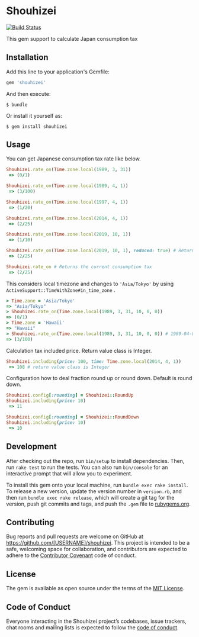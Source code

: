 # Shouhizei

[![Build Status](https://travis-ci.org/colorbox/shouhizei.svg?branch=master)](https://travis-ci.org/colorbox/shouhizei)

This gem support to calculate Japan consumption tax

## Installation

Add this line to your application's Gemfile:

```ruby
gem 'shouhizei'
```

And then execute:

    $ bundle

Or install it yourself as:

    $ gem install shouhizei

## Usage

You can get Japanese consumption tax rate like below.

```ruby
Shouhizei.rate_on(Time.zone.local(1989, 3, 31))
 => (0/1)

Shouhizei.rate_on(Time.zone.local(1989, 4, 1))
 => (3/100)

Shouhizei.rate_on(Time.zone.local(1997, 4, 1))
 => (1/20)

Shouhizei.rate_on(Time.zone.local(2014, 4, 1))
 => (2/25)

Shouhizei.rate_on(Time.zone.local(2019, 10, 1))
 => (1/10)

Shouhizei.rate_on(Time.zone.local(2019, 10, 1), reduced: true) # Return reduced tax rate
 => (2/25)

Shouhizei.rate_on # Returns the current consumption tax
 => (2/25)
```

This considers local timezone and changes to `'Asia/Tokyo'` by using `ActiveSupport::TimeWithZone#in_time_zone` .

```ruby
> Time.zone = 'Asia/Tokyo'
=> "Asia/Tokyo"
> Shouhizei.rate_on(Time.zone.local(1989, 3, 31, 10, 0, 0))
=> (0/1)
> Time.zone = 'Hawaii'
=> "Hawaii"
> Shouhizei.rate_on(Time.zone.local(1989, 3, 31, 10, 0, 0)) # 1989-04-01 05:00:00 in Japan
=> (3/100)
```

Calculation tax included price.
Return value class is Integer.
```ruby
Shouhizei.including(price: 100, time: Time.zone.local(2014, 4, 1))
 => 108 # return value class is Integer
```

Configuration how to deal fraction round up or round down.
Default is round down.
```ruby
Shouhizei.config[:rounding] = Shouhizei::RoundUp
Shouhizei.including(price: 10)
 => 11

Shouhizei.config[:rounding] = Shouhizei::RoundDown
Shouhizei.including(price: 10)
 => 10
```


## Development

After checking out the repo, run `bin/setup` to install dependencies. Then, run `rake test` to run the tests. You can also run `bin/console` for an interactive prompt that will allow you to experiment.

To install this gem onto your local machine, run `bundle exec rake install`. To release a new version, update the version number in `version.rb`, and then run `bundle exec rake release`, which will create a git tag for the version, push git commits and tags, and push the `.gem` file to [rubygems.org](https://rubygems.org).

## Contributing

Bug reports and pull requests are welcome on GitHub at https://github.com/[USERNAME]/shouhizei. This project is intended to be a safe, welcoming space for collaboration, and contributors are expected to adhere to the [Contributor Covenant](http://contributor-covenant.org) code of conduct.

## License

The gem is available as open source under the terms of the [MIT License](http://opensource.org/licenses/MIT).

## Code of Conduct

Everyone interacting in the Shouhizei project’s codebases, issue trackers, chat rooms and mailing lists is expected to follow the [code of conduct](https://github.com/[USERNAME]/shouhizei/blob/master/CODE_OF_CONDUCT.md).
